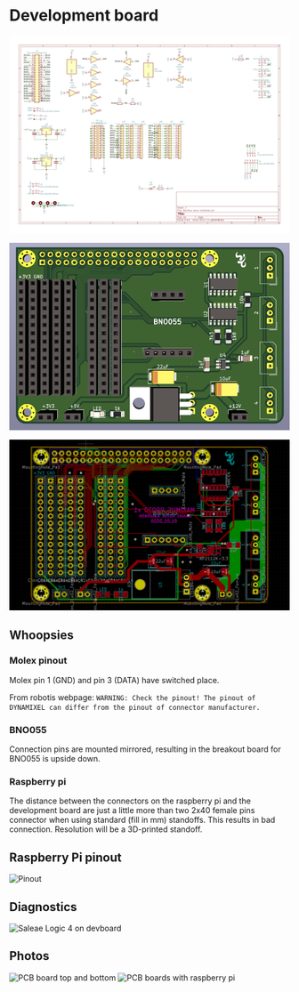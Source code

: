 # Development board

![Schematics](./images/Maximus-servo-controller.png)

![Dev board 3d](./images/Dev-board-3d.png)

![Dev board pcb](./images/Dev-board-v1.png)

## Whoopsies

### Molex pinout

Molex pin 1 (GND) and pin 3 (DATA) have switched place.

From robotis webpage:
```WARNING: Check the pinout! The pinout of DYNAMIXEL can differ from the pinout of connector manufacturer.```

### BNO055

Connection pins are mounted mirrored, resulting in the breakout board for BNO055 is upside down.

### Raspberry pi

The distance between the connectors on the raspberry pi and the development board are just a little more than two 2x40 female pins connector when using standard (fill in mm) standoffs. This results in bad connection. Resolution will be a 3D-printed standoff.

## Raspberry Pi pinout

![Pinout](./images/raspberry-pi-pinout.png)

## Diagnostics

![Saleae Logic 4 on devboard](./images/IMG_3007.jpeg)

## Photos

![PCB board top and bottom](./images/IMG_2882.jpeg)
![PCB boards with raspberry pi](./images/IMG_2883.jpeg)
